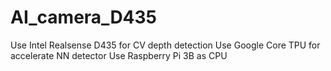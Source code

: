 # AI_camera_D435

Use Intel Realsense D435 for CV depth detection
Use Google Core TPU for accelerate NN detector
Use Raspberry Pi 3B as CPU
